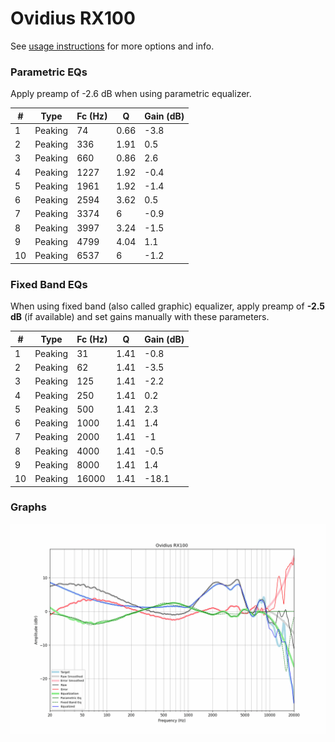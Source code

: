 # Ovidius RX100
See [usage instructions](https://github.com/jaakkopasanen/AutoEq#usage) for more options and info.

### Parametric EQs
Apply preamp of -2.6 dB when using parametric equalizer.

|   # | Type    |   Fc (Hz) |    Q |   Gain (dB) |
|-----|---------|-----------|------|-------------|
|   1 | Peaking |        74 | 0.66 |        -3.8 |
|   2 | Peaking |       336 | 1.91 |         0.5 |
|   3 | Peaking |       660 | 0.86 |         2.6 |
|   4 | Peaking |      1227 | 1.92 |        -0.4 |
|   5 | Peaking |      1961 | 1.92 |        -1.4 |
|   6 | Peaking |      2594 | 3.62 |         0.5 |
|   7 | Peaking |      3374 | 6    |        -0.9 |
|   8 | Peaking |      3997 | 3.24 |        -1.5 |
|   9 | Peaking |      4799 | 4.04 |         1.1 |
|  10 | Peaking |      6537 | 6    |        -1.2 |

### Fixed Band EQs
When using fixed band (also called graphic) equalizer, apply preamp of **-2.5 dB** (if available) and set gains manually with these parameters.

|   # | Type    |   Fc (Hz) |    Q |   Gain (dB) |
|-----|---------|-----------|------|-------------|
|   1 | Peaking |        31 | 1.41 |        -0.8 |
|   2 | Peaking |        62 | 1.41 |        -3.5 |
|   3 | Peaking |       125 | 1.41 |        -2.2 |
|   4 | Peaking |       250 | 1.41 |         0.2 |
|   5 | Peaking |       500 | 1.41 |         2.3 |
|   6 | Peaking |      1000 | 1.41 |         1.4 |
|   7 | Peaking |      2000 | 1.41 |        -1   |
|   8 | Peaking |      4000 | 1.41 |        -0.5 |
|   9 | Peaking |      8000 | 1.41 |         1.4 |
|  10 | Peaking |     16000 | 1.41 |       -18.1 |

### Graphs
![](./Ovidius%20RX100.png)
